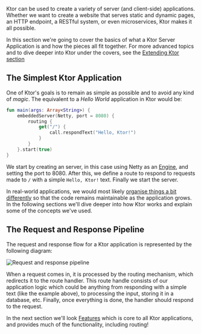 [//]: # (title: A Ktor Application)

Ktor can be used to create a variety of server (and client-side) applications. Whether we want to create a website that serves
static and dynamic pages, an HTTP endpoint, a RESTful system, or even microservices, Ktor makes it all possible.

In this section we're going to cover the basics of what a Ktor Server Application is and how the pieces all fit together. For more advanced
topics and to dive deeper into Ktor under the covers, see the [Extending Ktor section](Lifecycle.md)

## The Simplest Ktor Application

One of Ktor's goals is to remain as simple as possible and to avoid any kind of *magic*. The equivalent to a *Hello World* application in Ktor would
be:

```kotlin
fun main(args: Array<String>) {
    embeddedServer(Netty, port = 8080) {
        routing {
            get("/") {
                call.respondText("Hello, Ktor!")
            }
        }
    }.start(true)
}
```

We start by creating an server, in this case using Netty as an [Engine](Engines.md), and setting the port to 8080. After this, we define
a route to respond to requests made to `/` with a simple `Hello, Ktor!` text. Finally we start the server. 

In real-world applications, we would most likely [organise things a bit differently](Modules.md) so that the code
remains maintainable as the application grows. In the following sections we'll dive deeper into
how Ktor works and explain some of the concepts we've used. 

## The Request and Response Pipeline

The request and response flow for a Ktor application is represented by the following diagram:

![Request and response pipeline](request-response-pipeline.svg)

When a request comes in, it is processed by the routing mechanism, which redirects it to the route handler. This route handle consists 
of our application logic which could be anything from responding with a simple text (like the example above), to processing the input, storing
it in a database, etc. Finally, once everything is done, the handler should respond to the request. 

In the next section we'll look [Features](Features.md) which is core to all Ktor applications, and provides much of the functionality, 
including routing! 









